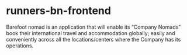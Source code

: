 # runners-bn-frontend
Barefoot nomad is an application that will enable its “Company Nomads” book their international travel and accommodation globally; easily and conveniently across all the locations/centers where the Company has its operations.
